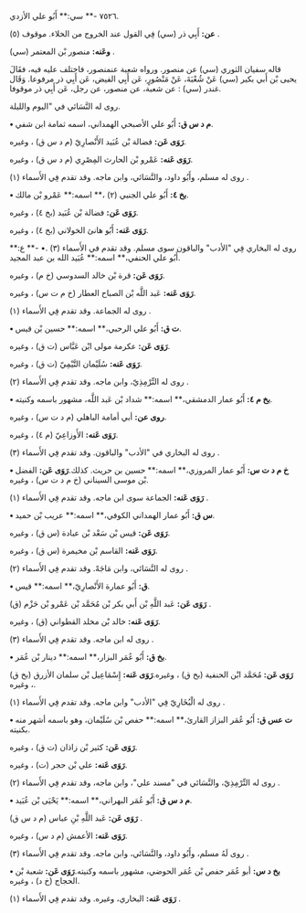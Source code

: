 ٧٥٢٦ -** سي:** أَبُو علي الأزدي.

**عن:** أَبِي ذر (سي) فِي القول عند الخروج من الخلاء. موقوف (٥) .

**وعَنه:** منصور بْن المعتمر (سي) .

قاله سفيان الثوري (سي) عن منصور. ورواه شعبة عنمنصور، فاختلف عليه فيه، فقَالَ يحيى بْن أَبي بكير (سي) عَنْ شُعْبَةَ، عَنْ مَنْصُورٍ، عَن أَبِي الفيض، عَن أَبِي ذر مرفوعا. وَقَال غندر (سي) : عن شعبة، عن منصور، عن رجل، عَن أَبِي ذر موقوفا.

روى له النَّسَائي في "اليوم والليلة.

**• م د س ق:** أَبُو علي الأصبحي الهمداني، اسمه ثمامة ابن شفي.

**رَوَى عَن:** فضالة بْن عُبَيد الأَنْصارِيّ (م د س ق) ، وغيره.

**رَوَى عَنه:** عَمْرو بْن الحارث المِصْرِي (م د س ق) ، وغيره.

روى له مسلم، وأَبُو داود، والنَّسَائي، وابن ماجه. وقد تقدم فِي الأَسماء (١) .

**• بخ ٤:** أَبُو علي الجنبي (٢) ،** اسمه:** عَمْرو بْن مالك.

**رَوَى عَن:** فضالة بْن عُبَيد (بخ ٤) ، وغيره.

**رَوَى عَنه:** أَبُو هانئ الخولاني (بخ ٤) ، وغيره.

روى له البخاري فِي "الأدب" والباقون سوى مسلم. وقد تقدم في الأَسماء (٣) .• -** ع:** أَبُو علي الحنفي،** اسمه:** عُبَيد الله بن عبد المجيد.

**رَوَى عَن:** قرة بْن خالد السدوسي (خ م) ، وغيره.

**رَوَى عَنه:** عَبد اللَّه بْن الصباح العطار (خ م ت س) ، وغيره.

روى له الجماعة. وقد تقدم فِي الأَسماء (١) .

**• ت ق:** أَبُو علي الرحبي،** اسمه:** حسين بْن قيس.

**رَوَى عَن:** عكرمة مولى ابْن عَبَّاس (ت ق) ، وغيره.

**رَوَى عَنه:** سُلَيْمان التَّيْمِيّ (ت ق) ، وغيره.

روى له التِّرْمِذِيّ، وابن ماجه. وقد تقدم فِي الأَسماء (٢) .

**• بخ م ٤:** أَبُو عمار الدمشقي،** اسمه:** شداد بْن عَبد اللَّه، مشهور باسمه وكنيته.

**روى عن:** أبي أمامة الباهلي (م د ت س) ، وغيره.

**رَوَى عَنه:** الأَوزاعِيّ (م ٤) ، وغيره.

روى له البخاري في "الأدب" والباقون. وقد تقدم فِي الأَسماء (٣) .

**• خ م د ت س:** أَبُو عمار المروزي،** اسمه:** حسين بن حريث. كذلك.**رَوَى عَن:** الفضل بْن موسى السيناني (خ م د ت س) ، وغيره.

**رَوَى عَنه:** الجماعة سوى ابن ماجه. وقد تقدم فِي الأَسماء (١) .

**• س ق:** أَبُو عمار الهمداني الكوفي،** اسمه:** عريب بْن حميد.

**رَوَى عَن:** قيس بْن سَعْد بْن عبادة (س ق) ، وغيره.

**رَوَى عَنه:** القاسم بْن مخيمرة (س ق) ، وغيره.

روى له النَّسَائي، وابن مَاجَهْ. وقد تقدم فِي الأَسماء (٢) .

**• ق:** أَبُو عمارة الأَنْصارِيّ،** اسمه:** قيس.

**رَوَى عَن:** عَبد اللَّهِ بْن أَبي بكر بْن مُحَمَّد بْن عَمْرو بْن حَزْم (ق) .

**رَوَى عَنه:** خالد بْن مخلد القطواني (ق) ، وغيره.

روى له ابن ماجه. وقد تقدم فِي الأَسماء (٣) .

**• بخ ق:** أَبُو عُمَر البزار،** اسمه:** دينار بْن عُمَر.

**رَوَى عَن:** مُحَمَّد ابْن الحنفية (بخ ق) ، وغيره.**رَوَى عَنه:** إِسْمَاعِيل بْن سلمان الأزرق (بخ ق) ، وغيره.

روى له الْبُخَارِيّ فِي "الأدب" وابن ماجه. وقد تقدم فِي الأَسماء (١) .

**• ت عس ق:** أَبُو عُمَر البزاز القارئ،** اسمه:** حفص بْن سُلَيْمان، وهو باسمه أشهر منه بكنيته.

**رَوَى عَن:** كثير بْن زاذان (ت ق) ، وغيره.

**رَوَى عَنه:** علي بْن حجر (ت) ، وغيره.

روى له التِّرْمِذِيّ، والنَّسَائي في "مسند علي"، وابن ماجه، وقد تقدم فِي الأَسماء (٢) .

**• م د س ق:** أَبُو عُمَر البهراني،** اسمه:** يَحْيَى بْن عُبَيد.

**رَوَى عَن:** عَبد اللَّهِ بْنِ عباس (م د س ق) .

**رَوَى عَنه:** الأعمش (م د س) ، وغيره.

روى لَهُ مسلم، وأَبُو داود، والنَّسَائي، وابن ماجه. وقد تقدم فِي الأَسماء (٣) .

**• بخ د س:** أبو عُمَر حفص بْن عُمَر الحوضي، مشهور باسمه وكنيته.**رَوَى عَن:** شعبة بْن الحجاج (خ د) ، وغيره.

**رَوَى عَنه:** البخاري، وغيره. وقد تقدم فِي الأَسماء (١) .